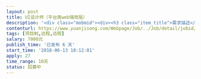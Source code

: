 ```yaml
---                
layout: post       
title: UI设计师（平台类web端改版）           
description: '<div class="mobmid"><div><h3 class="item_title">需求描述</h3><p>一、平台类web站前端改版，先从其中一个频道开始。<br/>二、猿急送的UI及UE都让我感觉很好很舒服。<br/>三、页面个别元素需要做些调整，需求文档已经整理好。<br/>四、远程开发。<br/>五、我比较外行，工期不太有把握估算，大概10天吧。</p></div><!--info end--></div>'     
contenturl: https://www.yuanjisong.com/Webpage/Job/../Job/detail/jobid/101571      
tags: [项目制,远程,远程]            
salary: 7000元          
publish_time: '已发布 6 天'         
start_time: '2018-06-13 18:12:01'           
apply: 27                   
time_range: 10天              
status: 招募中                  
---                 
```

